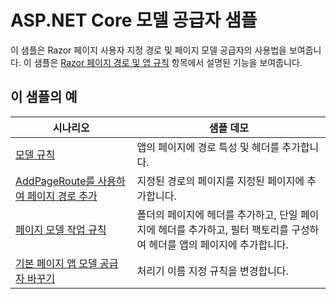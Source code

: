 # <a name="aspnet-core-model-providers-sample"></a>ASP.NET Core 모델 공급자 샘플

이 샘플은 Razor 페이지 사용자 지정 경로 및 페이지 모델 공급자의 사용법을 보여줍니다. 이 샘플은 [Razor 페이지 경로 및 앱 규칙](https://docs.microsoft.com/aspnet/core/razor-pages/razor-pages-convention-features) 항목에서 설명된 기능을 보여줍니다.

## <a name="examples-in-this-sample"></a>이 샘플의 예

| 시나리오 | 샘플 데모 |
| -------- | ----------- |
| [모델 규칙](https://docs.microsoft.com/aspnet/core/razor-pages/razor-pages-conventions#model-conventions) | 앱의 페이지에 경로 특성 및 헤더를 추가합니다. |
| [AddPageRoute를 사용하여 페이지 경로 추가](https://docs.microsoft.com/aspnet/core/razor-pages/razor-pages-conventions#configure-a-page-route) | 지정된 경로의 페이지를 지정된 페이지에 추가합니다. |
| [페이지 모델 작업 규칙](https://docs.microsoft.com/aspnet/core/razor-pages/razor-pages-conventions#page-model-action-conventions) | 폴더의 페이지에 헤더를 추가하고, 단일 페이지에 헤더를 추가하고, 필터 팩토리를 구성하여 헤더를 앱의 페이지에 추가합니다. |
| [기본 페이지 앱 모델 공급자 바꾸기](https://docs.microsoft.com/aspnet/core/razor-pages/razor-pages-conventions#replace-the-default-page-app-model-provider) | 처리기 이름 지정 규칙을 변경합니다. |
